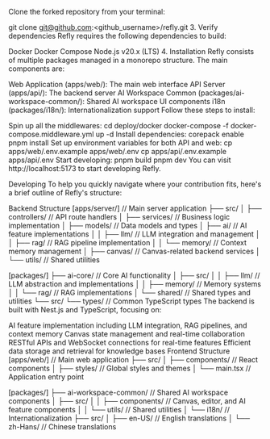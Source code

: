 Clone the forked repository from your terminal:

git clone git@github.com:<github_username>/refly.git
3. Verify dependencies
Refly requires the following dependencies to build:

Docker
Docker Compose
Node.js v20.x (LTS)
4. Installation
Refly consists of multiple packages managed in a monorepo structure. The main components are:

Web Application (apps/web/): The main web interface
API Server (apps/api/): The backend server
AI Workspace Common (packages/ai-workspace-common/): Shared AI workspace UI components
i18n (packages/i18n/): Internationalization support
Follow these steps to install:

Spin up all the middlewares:
cd deploy/docker
docker-compose -f docker-compose.middleware.yml up -d
Install dependencies:
corepack enable
pnpm install
Set up environment variables for both API and web:
cp apps/web/.env.example apps/web/.env
cp apps/api/.env.example apps/api/.env
Start developing:
pnpm build
pnpm dev
You can visit http://localhost:5173 to start developing Refly.

Developing
To help you quickly navigate where your contribution fits, here's a brief outline of Refly's structure:

Backend Structure
[apps/server/]             // Main server application
├── src/
│   ├── controllers/      // API route handlers
│   ├── services/        // Business logic implementation
│   ├── models/          // Data models and types
│   ├── ai/              // AI feature implementations
│   │   ├── llm/        // LLM integration and management
│   │   ├── rag/        // RAG pipeline implementation
│   │   └── memory/     // Context memory management
│   ├── canvas/         // Canvas-related backend services
│   └── utils/          // Shared utilities

[packages/]
├── ai-core/            // Core AI functionality
│   ├── src/
│   │   ├── llm/       // LLM abstraction and implementations
│   │   ├── memory/    // Memory systems
│   │   └── rag/       // RAG implementations
│
└── shared/            // Shared types and utilities
    └── src/
        └── types/     // Common TypeScript types
The backend is built with Nest.js and TypeScript, focusing on:

AI feature implementation including LLM integration, RAG pipelines, and context memory
Canvas state management and real-time collaboration
RESTful APIs and WebSocket connections for real-time features
Efficient data storage and retrieval for knowledge bases
Frontend Structure
[apps/web/]                 // Main web application
├── src/
│   ├── components/         // React components
│   ├── styles/            // Global styles and themes
│   └── main.tsx           // Application entry point

[packages/]
├── ai-workspace-common/   // Shared AI workspace components
│   ├── src/
│   │   ├── components/    // Canvas, editor, and AI feature components
│   │   └── utils/        // Shared utilities
│
└── i18n/                 // Internationalization
    ├── src/
    │   ├── en-US/        // English translations
    │   └── zh-Hans/      // Chinese translations
